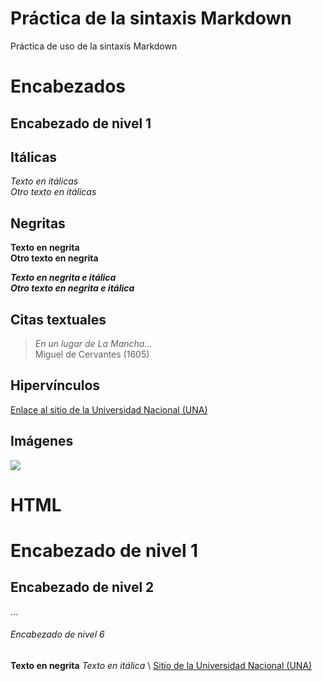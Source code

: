 # Práctica de la sintaxis Markdown

Práctica de uso de la sintaxis Markdown

# Encabezados

## Encabezado de nivel 1

## Itálicas

*Texto en itálicas*
\
_Otro texto en itálicas_

## Negritas

**Texto en negrita**
\
__Otro texto en negrita__

***Texto en negrita e itálica***
\
_**Otro texto en negrita e itálica**_


## Citas textuales
>_En un lugar de La Mancha..._
\
Miguel de Cervantes (1605)

## Hipervínculos
[Enlace al sitio de la Universidad Nacional (UNA)](https://www.una.ac.cr/)

## Imágenes
![](https://www.python.org/static/community_logos/python-logo-master-v3-TM.png)

# HTML
<h1>Encabezado de nivel 1</h1>
<h2>Encabezado de nivel 2</h2>
...
<h6>Encabezado de nivel 6</h6>
<strong>Texto en negrita</strong>
<em>Texto en itálica</em>
\
<a href="https://www.una.ac.cr/">Sitio de la Universidad Nacional (UNA)</a>
